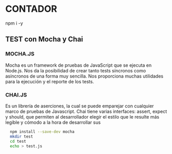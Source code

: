 # CONTADOR

npm i -y

## TEST con Mocha y Chai

### MOCHA.JS

Mocha es un framework de pruebas de JavaScript que se ejecuta en Node.js. Nos da la posibilidad de crear tanto tests síncronos como asíncronos de una forma muy sencilla. Nos proporciona muchas utilidades para la ejecución y el reporte de los tests.

### CHAI.JS

Es un librería de aserciones, la cual se puede emparejar con cualquier marco de pruebas de Javascript. Chai tiene varias interfaces: assert, expect y should, que permiten al desarrollador elegir el estilo que le resulte más legible y cómodo a la hora de desarrollar sus 

```bash
  npm install --save-dev mocha
  mkdir test
  cd test
  echo > test.js
```